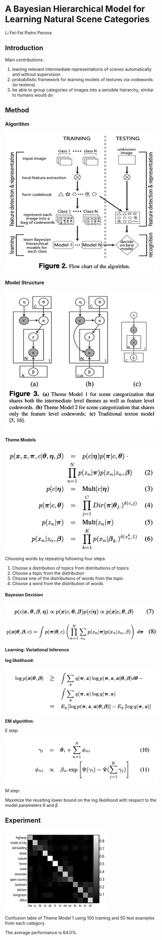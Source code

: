 # A Bayesian Hierarchical Model for Learning Natural Scene Categories

Li Fei-Fei	Pietro Perona



## Introduction

Main contributions:

1. leaning relevant intermediate representations of scenes automatically and without supervision
2. probabilistic framework for learning models of textures via codewords (or textons)
3. be able to group categories of images into a sensible hierarchy, similar to humans would do



## Method

### Algorithm

![](https://raw.githubusercontent.com/cwlin1998/aMMAI/master/paper%20reviews/w8/img/algorithm_flow_chart.png)

### Model Structure

![](https://raw.githubusercontent.com/cwlin1998/aMMAI/master/paper%20reviews/w8/img/model_structure.png)

#### Theme Models

![](https://raw.githubusercontent.com/cwlin1998/aMMAI/master/paper%20reviews/w8/img/theme_model.png)

Choosing words by repeating following four steps:

1. Choose a distribution of topics from distributions of topics
2. Choose a topic from the distribution
3. Choose one of the distributions of words from the topic
4. Choose a word from the distribution of words



#### Bayesian Decision

![](https://raw.githubusercontent.com/cwlin1998/aMMAI/master/paper%20reviews/w8/img/bayesian_decision1.png)

![](https://raw.githubusercontent.com/cwlin1998/aMMAI/master/paper%20reviews/w8/img/bayesian_decision2.png)

####  Learning: Variational Inference

**log likelihood:**

![](https://raw.githubusercontent.com/cwlin1998/aMMAI/master/paper%20reviews/w8/img/log_likelihood.png)

**EM algorithm:**

E step:

![](https://raw.githubusercontent.com/cwlin1998/aMMAI/master/paper%20reviews/w8/img/e_step.png)

M step:

Maximize the reuslting lower bound on the log likelihood with respect to the model parameters θ and β



## Experiment

![](https://raw.githubusercontent.com/cwlin1998/aMMAI/master/paper%20reviews/w8/img/confusion_matrix.png)

Confusion table of Theme Model 1 using 100 training and 50 test examples from each category.

The average performance is 64.0%.

